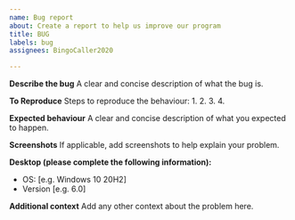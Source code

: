 ```yaml
---
name: Bug report
about: Create a report to help us improve our program
title: BUG
labels: bug
assignees: BingoCaller2020

---
```


**Describe the bug**
A clear and concise description of what the bug is.

**To Reproduce**
Steps to reproduce the behaviour:
1. 
2. 
3. 
4. 

**Expected behaviour**
A clear and concise description of what you expected to happen.

**Screenshots**
If applicable, add screenshots to help explain your problem.

**Desktop (please complete the following information):**
 - OS: [e.g. Windows 10 20H2]
 - Version [e.g. 6.0]


**Additional context**
Add any other context about the problem here.
